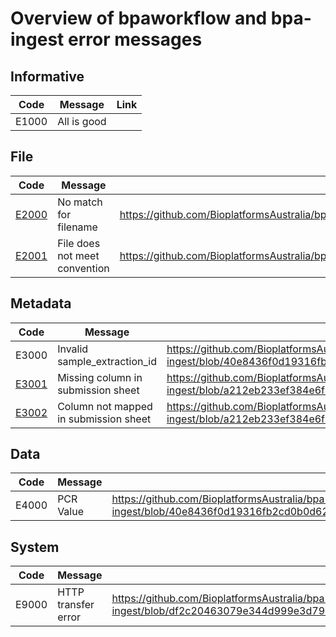 # Overview of bpaworkflow and bpa-ingest error messages

## Informative

| Code | Message | Link |
| ---- | ------- | -----|
| E1000 | All is good ||

## File

| Code | Message | Link |
| ---- | ------- | -----|
| [E2000](E2000.md) | No match for filename | https://github.com/BioplatformsAustralia/bpa-ingest/blob/a212eb233ef384e6f7c331791a01471540bdefa9/bpaingest/abstract.py#L37 |
| [E2001](E2001.md) | File does not meet convention | https://github.com/BioplatformsAustralia/bpaworkflow/blob/60c6d4546d2fe1b4d80927493a0305feb10c3073/bpaworkflow/bpaworkflow/validate.py#L63 |

## Metadata

| Code | Message | Link |
| ---- | ------- | -----|
| E3000 | Invalid sample_extraction_id | https://github.com/BioplatformsAustralia/bpa-ingest/blob/40e8436f0d19316fb2cd0b0d626df55d90cd8346/bpaingest/libs/ingest_utils.py#L45 |
| [E3001](E3001.md) | Missing column in submission sheet | https://github.com/BioplatformsAustralia/bpa-ingest/blob/a212eb233ef384e6f7c331791a01471540bdefa9/bpaingest/libs/excel_wrapper.py#L177 |
| [E3002](E3002.md) | Column not mapped in submission sheet | https://github.com/BioplatformsAustralia/bpa-ingest/blob/a212eb233ef384e6f7c331791a01471540bdefa9/bpaingest/libs/excel_wrapper.py#L190 |

## Data

| Code | Message | Link |
| ---- | ------- | -----|
| E4000 | PCR Value | https://github.com/BioplatformsAustralia/bpa-ingest/blob/40e8436f0d19316fb2cd0b0d626df55d90cd8346/bpaingest/libs/ingest_utils.py#L22 |

## System

| Code | Message | Link |
| ---- | ------- | -----|
| E9000 | HTTP transfer error | https://github.com/BioplatformsAustralia/bpa-ingest/blob/df2c20463079e344d999e3d79090c40d9b613ca5/bpaingest/libs/fetch_data.py#L106 |
